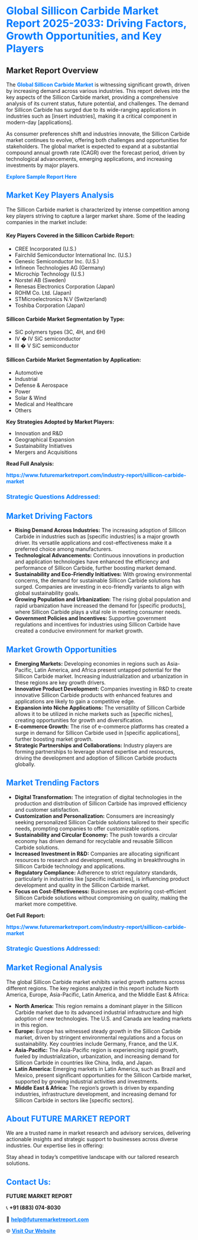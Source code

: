 <h1 style="color: #007BFF;">Global Sillicon Carbide Market Report 2025-2033: Driving Factors, Growth Opportunities, and Key Players</h1>

<section id="overview">
<h2>Market Report Overview</h2>
<p>The <a href="https://www.futuremarketreport.com/industry-report/sillicon-carbide-market" style="color: #007BFF; text-decoration: none;"><strong>Global Sillicon Carbide Market</strong></a> is witnessing significant growth, driven by increasing demand across various industries. This report delves into the key aspects of the Sillicon Carbide market, providing a comprehensive analysis of its current status, future potential, and challenges. The demand for Sillicon Carbide has surged due to its wide-ranging applications in industries such as [insert industries], making it a critical component in modern-day [applications].</p>
<p>As consumer preferences shift and industries innovate, the Sillicon Carbide market continues to evolve, offering both challenges and opportunities for stakeholders. The global market is expected to expand at a substantial compound annual growth rate (CAGR) over the forecast period, driven by technological advancements, emerging applications, and increasing investments by major players.</p>
</section>

<section id="overview">
<p><a href="https://www.futuremarketreport.com/request-sample/reportId=52775" style="color: #007BFF; text-decoration: none;"><strong>Explore Sample Report Here</strong></a></p>
</section>

<section id="key-players">
<h2 style="color: #007BFF;">Market Key Players Analysis</h2>
<p>The Sillicon Carbide market is characterized by intense competition among key players striving to capture a larger market share. Some of the leading companies in the market include:</p>
<h4>Key Players Covered in the Sillicon Carbide Report:</h4>
<ul><li>CREE Incorporated (U.S.)</li><li>Fairchild Semiconductor International Inc. (U.S.)</li><li>Genesic Semiconductor Inc. (U.S.)</li><li>Infineon Technologies AG (Germany)</li><li>Microchip Technology (U.S.)</li><li>Norstel AB (Sweden)</li><li>Renesas Electronics Corporation (Japan)</li><li>ROHM Co. Ltd. (Japan)</li><li>STMicroelectronics N.V (Switzerland)</li><li>Toshiba Corporation (Japan)</li></ul>
<h4>Sillicon Carbide Market Segmentation by Type:</h4>
<ul><li>SiC polymers types (3C, 4H, and 6H)</li><li>IV � IV SiC semiconductor</li><li>III � V SiC semiconductor</li></ul>

<h4>Sillicon Carbide Market Segmentation by Application:</h4>
<ul><li>Automotive</li><li>Industrial</li><li>Defense &amp; Aerospace</li><li>Power</li><li>Solar &amp; Wind</li><li>Medical and Healthcare</li><li>Others</li></ul>
<p><strong>Key Strategies Adopted by Market Players:</strong></p>
<ul>
<li>Innovation and R&D</li>
<li>Geographical Expansion</li>
<li>Sustainability Initiatives</li>
<li>Mergers and Acquisitions</li>
</ul>
</section>

<section>
<p><strong>Read Full Analysis: </strong></p><a href="https://www.futuremarketreport.com/industry-report/sillicon-carbide-market" style="color: #007BFF; text-decoration: none;"><strong>https://www.futuremarketreport.com/industry-report/sillicon-carbide-market</strong></a>
<h3 style="color: #007BFF;">Strategic Questions Addressed:</h3>
</section>

<section id="driving-factors">
<h2 style="color: #007BFF;">Market Driving Factors</h2>
<ul>
<li><strong>Rising Demand Across Industries:</strong> The increasing adoption of Sillicon Carbide in industries such as [specific industries] is a major growth driver. Its versatile applications and cost-effectiveness make it a preferred choice among manufacturers.</li>
<li><strong>Technological Advancements:</strong> Continuous innovations in production and application technologies have enhanced the efficiency and performance of Sillicon Carbide, further boosting market demand.</li>
<li><strong>Sustainability and Eco-Friendly Initiatives:</strong> With growing environmental concerns, the demand for sustainable Sillicon Carbide solutions has surged. Companies are investing in eco-friendly variants to align with global sustainability goals.</li>
<li><strong>Growing Population and Urbanization:</strong> The rising global population and rapid urbanization have increased the demand for [specific products], where Sillicon Carbide plays a vital role in meeting consumer needs.</li>
<li><strong>Government Policies and Incentives:</strong> Supportive government regulations and incentives for industries using Sillicon Carbide have created a conducive environment for market growth.</li>
</ul>
</section>

<section id="growth-opportunities">
<h2 style="color: #007BFF;">Market Growth Opportunities</h2>
<ul>
<li><strong>Emerging Markets:</strong> Developing economies in regions such as Asia-Pacific, Latin America, and Africa present untapped potential for the Sillicon Carbide market. Increasing industrialization and urbanization in these regions are key growth drivers.</li>
<li><strong>Innovative Product Development:</strong> Companies investing in R&D to create innovative Sillicon Carbide products with enhanced features and applications are likely to gain a competitive edge.</li>
<li><strong>Expansion into Niche Applications:</strong> The versatility of Sillicon Carbide allows it to be utilized in niche markets such as [specific niches], creating opportunities for growth and diversification.</li>
<li><strong>E-commerce Growth:</strong> The rise of e-commerce platforms has created a surge in demand for Sillicon Carbide used in [specific applications], further boosting market growth.</li>
<li><strong>Strategic Partnerships and Collaborations:</strong> Industry players are forming partnerships to leverage shared expertise and resources, driving the development and adoption of Sillicon Carbide products globally.</li>
</ul>
</section>

<section id="trending-factors">
<h2 style="color: #007BFF;">Market Trending Factors</h2>
<ul>
<li><strong>Digital Transformation:</strong> The integration of digital technologies in the production and distribution of Sillicon Carbide has improved efficiency and customer satisfaction.</li>
<li><strong>Customization and Personalization:</strong> Consumers are increasingly seeking personalized Sillicon Carbide solutions tailored to their specific needs, prompting companies to offer customizable options.</li>
<li><strong>Sustainability and Circular Economy:</strong> The push towards a circular economy has driven demand for recyclable and reusable Sillicon Carbide solutions.</li>
<li><strong>Increased Investment in R&D:</strong> Companies are allocating significant resources to research and development, resulting in breakthroughs in Sillicon Carbide technology and applications.</li>
<li><strong>Regulatory Compliance:</strong> Adherence to strict regulatory standards, particularly in industries like [specific industries], is influencing product development and quality in the Sillicon Carbide market.</li>
<li><strong>Focus on Cost-Effectiveness:</strong> Businesses are exploring cost-efficient Sillicon Carbide solutions without compromising on quality, making the market more competitive.</li>
</ul>
</section>

<section>
<p><strong>Get Full Report: </strong></p><a href="https://www.futuremarketreport.com/industry-report/sillicon-carbide-market" style="color: #007BFF; text-decoration: none;"><strong>https://www.futuremarketreport.com/industry-report/sillicon-carbide-market</strong></a>
<h3 style="color: #007BFF;">Strategic Questions Addressed:</h3>
</section>


<section id="regional-analysis">
<h2 style="color: #007BFF;">Market Regional Analysis</h2>
<p>The global Sillicon Carbide market exhibits varied growth patterns across different regions. The key regions analyzed in this report include North America, Europe, Asia-Pacific, Latin America, and the Middle East & Africa:</p>
<ul>
<li><strong>North America:</strong> This region remains a dominant player in the Sillicon Carbide market due to its advanced industrial infrastructure and high adoption of new technologies. The U.S. and Canada are leading markets in this region.</li>
<li><strong>Europe:</strong> Europe has witnessed steady growth in the Sillicon Carbide market, driven by stringent environmental regulations and a focus on sustainability. Key countries include Germany, France, and the U.K.</li>
<li><strong>Asia-Pacific:</strong> The Asia-Pacific region is experiencing rapid growth, fueled by industrialization, urbanization, and increasing demand for Sillicon Carbide in countries like China, India, and Japan.</li>
<li><strong>Latin America:</strong> Emerging markets in Latin America, such as Brazil and Mexico, present significant opportunities for the Sillicon Carbide market, supported by growing industrial activities and investments.</li>
<li><strong>Middle East & Africa:</strong> The region’s growth is driven by expanding industries, infrastructure development, and increasing demand for Sillicon Carbide in sectors like [specific sectors].</li>
</ul>
</section>

<footer>
<h2 style="color: #007BFF;">About FUTURE MARKET REPORT</h2>
<p>We are a trusted name in market research and advisory services, delivering actionable insights and strategic support to businesses across diverse industries. Our expertise lies in offering:</p>

<p>Stay ahead in today’s competitive landscape with our tailored research solutions.</p>

<h2 style="color: #007BFF;">Contact Us:</h2>
<p><strong>FUTURE MARKET REPORT</strong></p>
<p>📞 <strong>+91 (883) 074-8030</strong></p>
<p>📧 <strong><a href="mailto:help@futuremarketreport.com" style="color: #007BFF;">help@futuremarketreport.com</a></strong></p>
<p>🌐 <strong><a href="https://www.futuremarketreport.com/" style="color: #007BFF;">Visit Our Website</a></strong></p>
</footer>